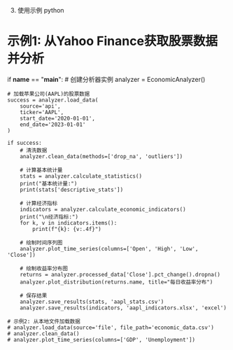 
3. 使用示例
python
# 示例1: 从Yahoo Finance获取股票数据并分析
if __name__ == "__main__":
    # 创建分析器实例
    analyzer = EconomicAnalyzer()
    
    # 加载苹果公司(AAPL)的股票数据
    success = analyzer.load_data(
        source='api',
        ticker='AAPL',
        start_date='2020-01-01',
        end_date='2023-01-01'
    )
    
    if success:
        # 清洗数据
        analyzer.clean_data(methods=['drop_na', 'outliers'])
        
        # 计算基本统计量
        stats = analyzer.calculate_statistics()
        print("基本统计量:")
        print(stats['descriptive_stats'])
        
        # 计算经济指标
        indicators = analyzer.calculate_economic_indicators()
        print("\n经济指标:")
        for k, v in indicators.items():
            print(f"{k}: {v:.4f}")
        
        # 绘制时间序列图
        analyzer.plot_time_series(columns=['Open', 'High', 'Low', 'Close'])
        
        # 绘制收益率分布图
        returns = analyzer.processed_data['Close'].pct_change().dropna()
        analyzer.plot_distribution(returns.name, title="每日收益率分布")
        
        # 保存结果
        analyzer.save_results(stats, 'aapl_stats.csv')
        analyzer.save_results(indicators, 'aapl_indicators.xlsx', 'excel')
 
    # 示例2: 从本地文件加载数据
    # analyzer.load_data(source='file', file_path='economic_data.csv')
    # analyzer.clean_data()
    # analyzer.plot_time_series(columns=['GDP', 'Unemployment'])
